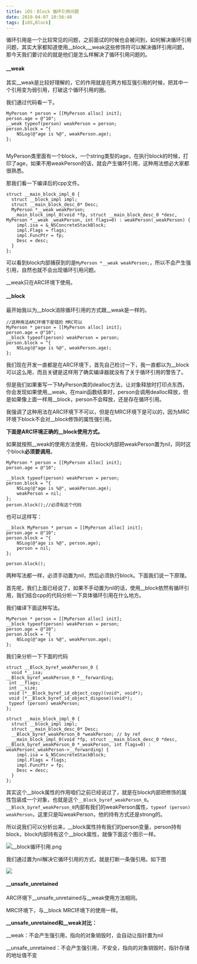 ```yaml
---
title: iOS：Block 循环引用问题
date: 2019-04-07 10:56:48
tags: [iOS,Block]
---
```


循环引用是一个比较常见的问题，之前面试的时候也会被问到，如何解决循环引用问题，其实大家都知道使用__block,__weak这些修饰符可以解决循环引用问题，那今天我们要讨论的就是他们是怎么样解决了循环引用问题的。

<!-- more -->

#### __weak

其实__weak是比较好理解的，它的作用就是在两方相互强引用的时候，把其中一个引用变为弱引用，打破这个循环引用的圈。

我们通过代码看一下。

```objc
MyPerson * person = [[MyPerson alloc] init];
person.age = @"10";
__weak typeof(person) weakPerson = person;
person.block = ^{
    NSLog(@"age is %@", weakPerson.age);
};
        
```

MyPerson类里面有一个block，一个string类型的age，在执行block的时候，打印了age，如果不用weakPerson的话，就会产生循环引用，这种用法想必大家都很熟悉。

那我们看一下编译后的cpp文件。

```objc
struct __main_block_impl_0 {
  struct __block_impl impl;
  struct __main_block_desc_0* Desc;
  MyPerson *__weak weakPerson;
  __main_block_impl_0(void *fp, struct __main_block_desc_0 *desc, MyPerson *__weak _weakPerson, int flags=0) : weakPerson(_weakPerson) {
    impl.isa = &_NSConcreteStackBlock;
    impl.Flags = flags;
    impl.FuncPtr = fp;
    Desc = desc;
  }
};
```

可以看到block内部捕获到的是`MyPerson *__weak weakPerson;`，所以不会产生强引用，自然也就不会出现循环引用问题。

__weak只在ARC环境下使用。


#### __block

最开始我以为__block消除循环引用的方式跟__weak是一样的。

```objc
//这种用法ARC环境下是错的 MRC可以
MyPerson * person = [[MyPerson alloc] init];
person.age = @"10";   
__block typeof(person) weakPerson = person;
person.block = ^{
    NSLog(@"age is %@", weakPerson.age);
};
```

我们现在开发一直都是在ARC环境下，首先自己检讨一下，我一直都以为__block可以这么用，而且关键是这样用了确实编译器就没有了关于循环引用的警告了。

但是我们如果重写一下MyPerson类的dealloc方法，让对象释放时打印点东西，你会发现如果使用__weak，在main函数结束时，person会调用dealloc释放，但是如果像上面一样用__block，person不会释放，还是存在循环引用。

我强调了这种用法在ARC环境下不可以，但是在MRC环境下是可以的，因为MRC环境下block不会对__block修饰的属性强引用。


**下面是ARC环境正确的__block使用方式。**

如果就按照__weak的使用方法使用，在block内部把weakPerson置为nil，同时这个block**必须要调用**。

```objc
MyPerson * person = [[MyPerson alloc] init];
person.age = @"10";
        
__block typeof(person) weakPerson = person;
person.block = ^{
    NSLog(@"age is %@", weakPerson.age);
    weakPerson = nil;
};
person.block();//必须有这个代码
```

也可以这样写：

```objc
__block MyPerson * person = [[MyPerson alloc] init];
person.age = @"10";
person.block = ^{
    NSLog(@"age is %@", person.age);
    person = nil;
};
        
person.block();
```

两种写法都一样，必须手动置为nil，然后必须执行block。下面我们说一下原理。

首先呢，我们上面已经说了，如果不手动置为nil的话，使用__block依然有循环引用，我们结合cpp的代码分析一下具体循环引用在什么地方。

我们编译下面这种写法。

```objc
MyPerson * person = [[MyPerson alloc] init];
__block typeof(person) weakPerson = person;
person.age = @"10";
person.block = ^{
    NSLog(@"age is %@", weakPerson.age);
};
```

我们来分析一下下面的代码

```objc
struct __Block_byref_weakPerson_0 {
  void *__isa;
__Block_byref_weakPerson_0 *__forwarding;
 int __flags;
 int __size;
 void (*__Block_byref_id_object_copy)(void*, void*);
 void (*__Block_byref_id_object_dispose)(void*);
 typeof (person) weakPerson;
};

struct __main_block_impl_0 {
  struct __block_impl impl;
  struct __main_block_desc_0* Desc;
  __Block_byref_weakPerson_0 *weakPerson; // by ref
  __main_block_impl_0(void *fp, struct __main_block_desc_0 *desc, __Block_byref_weakPerson_0 *_weakPerson, int flags=0) : weakPerson(_weakPerson->__forwarding) {
    impl.isa = &_NSConcreteStackBlock;
    impl.Flags = flags;
    impl.FuncPtr = fp;
    Desc = desc;
  }
};
```

其实这个__block属性的作用咱们之前已经说过了，就是在block内部把修饰的属性包装成一个对象，也就是这个`__Block_byref_weakPerson_0`。`__Block_byref_weakPerson_0`内部有我们的weakPerson属性，`typeof (person) weakPerson`，这里只是叫weakPerson，他的持有方式还是strong的。

所以说我们可以分析出来，__block属性持有我们的person变量，person持有block，block内部持有这个__block属性，就像下面这个图示一样。

![__block循环引用.png](https://raw.githubusercontent.com/Sunxb/blog_img/master/14/2.jpg)


我们通过置为nil解决它循环引用的方式，就是打断一条强引用。如下图

![](https://raw.githubusercontent.com/Sunxb/blog_img/master/14/3.jpg)



#### __unsafe_unretained

ARC环境下__unsafe_unretained与__weak使用方法相同。

MRC环境下，与__block MRC环境下的使用一样。

**__unsafe_unretained和__weak对比：**

__weak：不会产生强引用，指向的对象销毁时，会自动让指针置为nil

__unsafe_unretained：不会产生强引用，不安全，指向的对象销毁时，指针存储的地址值不变


